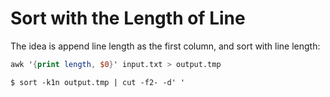 # Sort with the Length of Line

The idea is append line length as the first column, and sort with line length:

  ```awk
awk '{print length, $0}' input.txt > output.tmp
  ```

  ```console
$ sort -k1n output.tmp | cut -f2- -d' '
  ```

